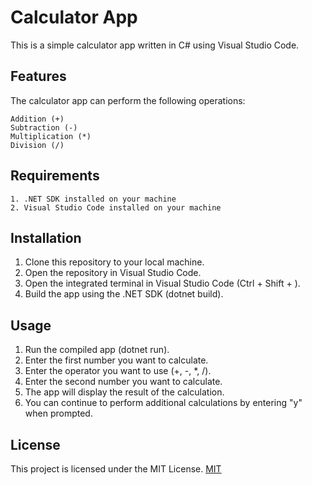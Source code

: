 # Calculator App

This is a simple calculator app written in C# using Visual Studio Code.
## Features

The calculator app can perform the following operations:

```
Addition (+)
Subtraction (-)
Multiplication (*)
Division (/)
```

## Requirements
```
1. .NET SDK installed on your machine
2. Visual Studio Code installed on your machine
```

## Installation

1. Clone this repository to your local machine.
2. Open the repository in Visual Studio Code.
3. Open the integrated terminal in Visual Studio Code (Ctrl + Shift + ).
4. Build the app using the .NET SDK (dotnet build).

## Usage

1. Run the compiled app (dotnet run).
2. Enter the first number you want to calculate.
3. Enter the operator you want to use (+, -, *, /).
4. Enter the second number you want to calculate.
5. The app will display the result of the calculation.
6. You can continue to perform additional calculations by entering "y" when prompted.

## License

This project is licensed under the MIT License. [MIT](https://choosealicense.com/licenses/mit/)

